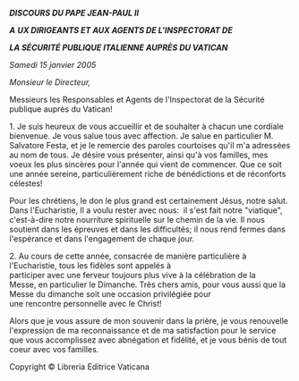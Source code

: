 ***DISCOURS DU PAPE JEAN-PAUL II***

***A*** ***UX DIRIGEANTS ET AUX AGENTS DE L'INSPECTORAT DE***

***LA SÉCURITÉ PUBLIQUE ITALIENNE AUPRÈS DU VATICAN***

*Samedi 15 janvier 2005*

*Monsieur le Directeur,*

Messieurs les Responsables et Agents de l'Inspectorat de la Sécurité publique auprès du Vatican!

1. Je suis heureux de vous accueillir et de souhaiter à chacun une cordiale bienvenue. Je vous salue tous avec affection. Je salue en particulier M. Salvatore Festa, et je le remercie des paroles courtoises qu'il m'a adressées au nom de tous. Je désire vous présenter, ainsi qu'à vos familles, mes voeux les plus sincères pour l'année qui vient de commencer. Que ce soit une année sereine, particulièrement riche de bénédictions et de réconforts célestes!

Pour les chrétiens, le don le plus grand est certainement Jésus, notre salut. Dans l'Eucharistie, Il a voulu rester avec nous:  il s'est fait notre "viatique", c'est-à-dire notre nourriture spirituelle sur le chemin de la vie. Il nous soutient dans les épreuves et dans les difficultés; il nous rend fermes dans l'espérance et dans l'engagement de chaque jour.

2. Au cours de cette année, consacrée de manière particulière à l'Eucharistie, tous les fidèles sont appelés à participer avec une ferveur toujours plus vive à la célébration de la Messe, en particulier le Dimanche. Très chers amis, pour vous aussi que la Messe du dimanche soit une occasion privilégiée pour une rencontre personnelle avec le Christ!

Alors que je vous assure de mon souvenir dans la prière, je vous renouvelle l'expression de ma reconnaissance et de ma satisfaction pour le service que vous accomplissez avec abnégation et fidélité, et je vous bénis de tout coeur avec vos familles.

Copyright © Libreria Editrice Vaticana